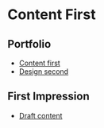 # Content First

## Portfolio

- [Content first](/)
- [Design second](?) <!-- Link to Figma, Miro, Notion, etc. -->

## First Impression

- [Draft content](/02-first-impression)

